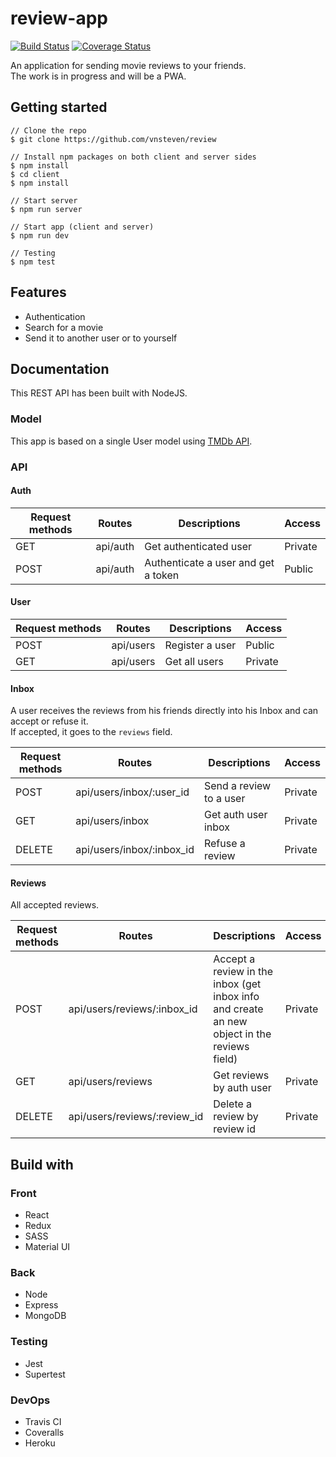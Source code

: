 # review-app

[![Build Status](https://travis-ci.com/vnsteven/review.svg?token=DqpoLj6G47n3mCsLE5Mf&branch=master)](https://travis-ci.com/vnsteven/review)
[![Coverage Status](https://coveralls.io/repos/github/vnsteven/review/badge.svg)](https://coveralls.io/github/vnsteven/review)

An application for sending movie reviews to your friends. <br />
The work is in progress and will be a PWA. <br />

## Getting started

```
// Clone the repo
$ git clone https://github.com/vnsteven/review

// Install npm packages on both client and server sides
$ npm install
$ cd client
$ npm install

// Start server
$ npm run server

// Start app (client and server)
$ npm run dev

// Testing
$ npm test
```

## Features

- Authentication
- Search for a movie
- Send it to another user or to yourself

## Documentation

This REST API has been built with NodeJS.

### Model

This app is based on a single User model using [TMDb API](https://developers.themoviedb.org/3/getting-started/introduction).

### API

#### Auth

| Request methods | Routes   | Descriptions                        | Access  |
| --------------- | -------- | ----------------------------------- | ------- |
| GET             | api/auth | Get authenticated user              | Private |
| POST            | api/auth | Authenticate a user and get a token | Public  |

#### User

| Request methods | Routes    | Descriptions    | Access  |
| --------------- | --------- | --------------- | ------- |
| POST            | api/users | Register a user | Public  |
| GET             | api/users | Get all users   | Private |

#### Inbox

A user receives the reviews from his friends directly into his Inbox and can accept or refuse it. <br />
If accepted, it goes to the `reviews` field.

| Request methods | Routes                    | Descriptions            | Access  |
| --------------- | ------------------------- | ----------------------- | ------- |
| POST            | api/users/inbox/:user_id  | Send a review to a user | Private |
| GET             | api/users/inbox           | Get auth user inbox     | Private |
| DELETE          | api/users/inbox/:inbox_id | Refuse a review         | Private |

#### Reviews

All accepted reviews.

| Request methods | Routes                       | Descriptions                                                                                | Access  |
| --------------- | ---------------------------- | ------------------------------------------------------------------------------------------- | ------- |
| POST            | api/users/reviews/:inbox_id  | Accept a review in the inbox (get inbox info and create an new object in the reviews field) | Private |
| GET             | api/users/reviews            | Get reviews by auth user                                                                    | Private |
| DELETE          | api/users/reviews/:review_id | Delete a review by review id                                                                | Private |

## Build with

### Front

- React
- Redux
- SASS
- Material UI

### Back

- Node
- Express
- MongoDB

### Testing

- Jest
- Supertest

### DevOps

- Travis CI
- Coveralls
- Heroku
